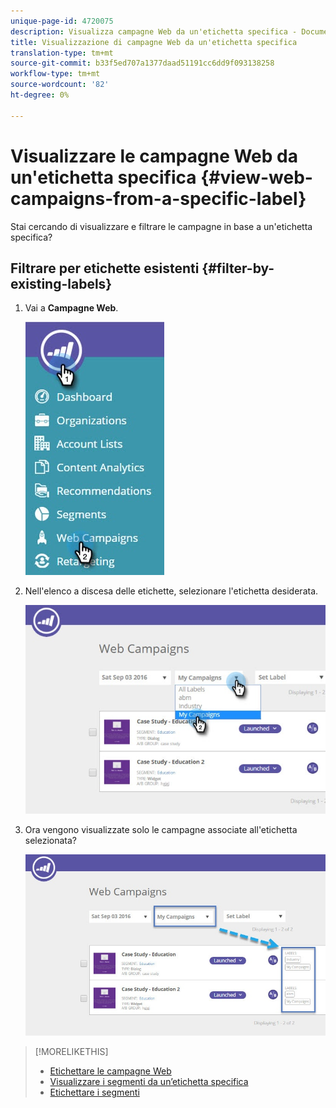```yaml
---
unique-page-id: 4720075
description: Visualizza campagne Web da un'etichetta specifica - Documenti Marketo - Documentazione prodotto
title: Visualizzazione di campagne Web da un'etichetta specifica
translation-type: tm+mt
source-git-commit: b33f5ed707a1377daad51191cc6dd9f093138258
workflow-type: tm+mt
source-wordcount: '82'
ht-degree: 0%

---
```



# Visualizzare le campagne Web da un&#39;etichetta specifica {#view-web-campaigns-from-a-specific-label}

Stai cercando di visualizzare e filtrare le campagne in base a un&#39;etichetta specifica?

## Filtrare per etichette esistenti {#filter-by-existing-labels}

1. Vai a **Campagne Web**.

   ![](assets/web-campaigns-hand-4.jpg)

1. Nell&#39;elenco a discesa delle etichette, selezionare l&#39;etichetta desiderata.

   ![](assets/web-campaigns-my-campaigns-dropdown-1.jpg)

1. Ora vengono visualizzate solo le campagne associate all&#39;etichetta selezionata?

   ![](assets/web-campaigns-label-showing-1.jpg)

>[!MORELIKETHIS]
>
>* [Etichettare le campagne Web](/help/marketo/product-docs/web-personalization/working-with-web-campaigns/label-your-web-campaigns.md)
>* [Visualizzare i segmenti da un’etichetta specifica](/help/marketo/product-docs/web-personalization/using-web-segments/view-segments-from-a-specific-label.md)
>* [Etichettare i segmenti](/help/marketo/product-docs/web-personalization/using-web-segments/label-your-segment.md)

